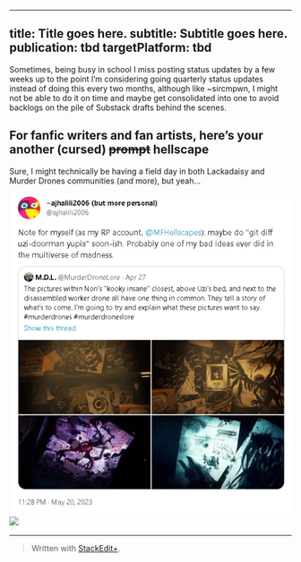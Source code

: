 
---
title: Title goes here.
subtitle: Subtitle goes here.
publication: tbd
targetPlatform: tbd
---

Sometimes, being busy in school I miss posting status updates by a few weeks up to the point I’m considering going quarterly status updates instead of doing this every two months, although like ~sircmpwn, I might not be able to do it on time and maybe get consolidated into one to avoid backlogs on the pile of Substack drafts behind the scenes.

## For fanfic writers and fan artists, here’s your another (cursed) ~~prompt~~ hellscape

Sure, I might technically be having a field day in both Lackadaisy and Murder Drones communities (and more), but yeah…

![Enter-image-description](/imgs/2023-06-26/8CHCGP9jQefdBplS.png)![](https://substackcdn.com/image/fetch/w_1456,c_limit,f_auto,q_auto:good,fl_progressive:steep/https%3A%2F%2Fsubstack-post-media.s3.amazonaws.com%2Fpublic%2Fimages%2F4ce2aca5-e4a2-48ab-aa09-489720be2eaf_599x684.png)


---
> Written with [StackEdit+](https://stackedit.net/).
<!--stackedit_data:
eyJwcm9wZXJ0aWVzIjoiZXh0ZW5zaW9uczpcbiAgcHJlc2V0Oi
BnZm1cbiAgZW1vamk6XG4gICAgc2hvcnRjdXRzOiB0cnVlXG4i
LCJoaXN0b3J5IjpbLTEzNTkxNjYyMzRdfQ==
-->